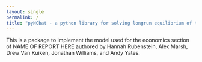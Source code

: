 ```yaml
---
layout: single
permalink: /
title: "pyNCbat - a python library for solving longrun equilibrium of the electricity grid"
---
```


This is a package to implement the model used for the economics section of NAME OF REPORT HERE authored by Hannah Rubenstein, Alex Marsh, Drew Van Kuiken, Jonathan Williams, and Andy Yates.
